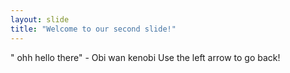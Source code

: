 ```yaml
---
layout: slide
title: "Welcome to our second slide!"
---
```

" ohh hello there" - Obi wan kenobi
Use the left arrow to go back!
